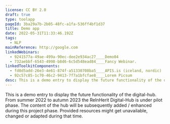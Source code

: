 ```yaml
---
license: CC BY 2.0
draft: true
type: toolapp
pageId: 3ba29a7b-2b05-48fc-a1fa-536ff4bf1d37
title: Demo app
date: 2022-05-31T11:33:46.192Z
tags:
  - NLP
mainReference: http://google.com
linkedWebinars:
  - 9241577a-49ae-499a-90ec-dee2e934ac27____Demo04
  - 732aebbf-6543-4998-b8d6-6c5d548ead84____Fancy Webinar.
linkedToolkitComponents:
  - fd0d5add-26e3-4e61-874f-a51330708ba5____APIS.is (iceland, nordic)
  - 92c57c85-1c70-46c2-9413-7f7a1bfcfae8____Lorem Picsum
desc: This is a demo entry to display the future functionality of the digital-hub. From summer 2022 to autumn 2023 the ReInHerit Digital-Hub is under pilot phase. The content of the hub will be subsequently added / enhanced during this project phase. Provided resources might get unavailable, changed or adapted during that time.
---
```

This is a demo entry to display the future functionality of the digital-hub. From summer 2022 to autumn 2023 the ReInHerit Digital-Hub is under pilot phase. The content of the hub will be subsequently added / enhanced during this project phase. Provided resources might get unavailable, changed or adapted during that time.